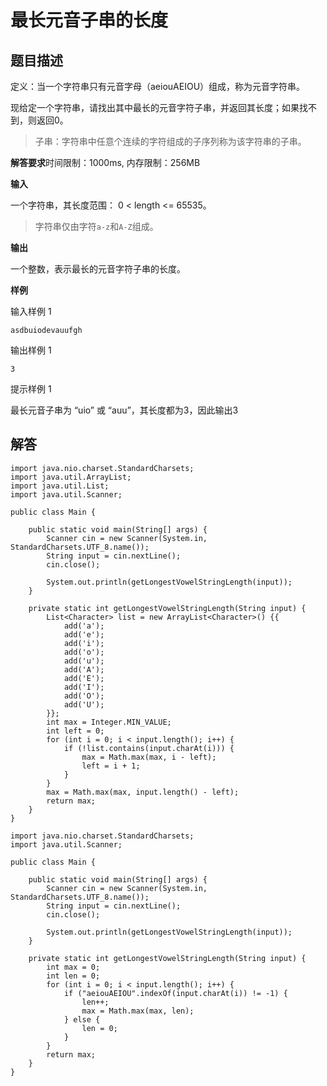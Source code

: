 # 最长元音子串的长度

## 题目描述

定义：当一个字符串只有元音字母（aeiouAEIOU）组成，称为元音字符串。

现给定一个字符串，请找出其中最长的元音字符子串，并返回其长度；如果找不到，则返回0。

>   子串：字符串中任意个连续的字符组成的子序列称为该字符串的子串。

**解答要求**时间限制：1000ms, 内存限制：256MB

**输入**

一个字符串，其长度范围： 0 < length <= 65535。

>   字符串仅由字符`a-z`和`A-Z`组成。

**输出**

一个整数，表示最长的元音字符子串的长度。

**样例**

输入样例 1

```
asdbuiodevauufgh
```

输出样例 1

```
3
```

提示样例 1

最长元音子串为 “uio” 或 “auu”，其长度都为3，因此输出3

## 解答

```
import java.nio.charset.StandardCharsets;
import java.util.ArrayList;
import java.util.List;
import java.util.Scanner;

public class Main {

    public static void main(String[] args) {
        Scanner cin = new Scanner(System.in, StandardCharsets.UTF_8.name());
        String input = cin.nextLine();
        cin.close();

        System.out.println(getLongestVowelStringLength(input));
    }

    private static int getLongestVowelStringLength(String input) {
        List<Character> list = new ArrayList<Character>() {{
            add('a');
            add('e');
            add('i');
            add('o');
            add('u');
            add('A');
            add('E');
            add('I');
            add('O');
            add('U');
        }};
        int max = Integer.MIN_VALUE;
        int left = 0;
        for (int i = 0; i < input.length(); i++) {
            if (!list.contains(input.charAt(i))) {
                max = Math.max(max, i - left);
                left = i + 1;
            }
        }
        max = Math.max(max, input.length() - left);
        return max;
    }
}
```

```
import java.nio.charset.StandardCharsets;
import java.util.Scanner;

public class Main {

    public static void main(String[] args) {
        Scanner cin = new Scanner(System.in, StandardCharsets.UTF_8.name());
        String input = cin.nextLine();
        cin.close();

        System.out.println(getLongestVowelStringLength(input));
    }

    private static int getLongestVowelStringLength(String input) {
        int max = 0;
        int len = 0;
        for (int i = 0; i < input.length(); i++) {
            if ("aeiouAEIOU".indexOf(input.charAt(i)) != -1) {
                len++;
                max = Math.max(max, len);
            } else {
                len = 0;
            }
        }
        return max;
    }
}
```